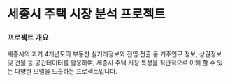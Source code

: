 # 세종시 주택 시장 분석 프로젝트

### 프로젝트 개요
세종시의 과거 4개년도의 부동산 실거래정보와 전입‧전출 등 거주인구 정보, 상권정보 및 건물 등 공간데이터를 활용하여, 세종시 주택 시장 특성을 직관적으로 이해 할 수 있는 다양한 모델을 도출하는 프로젝트입니다.
